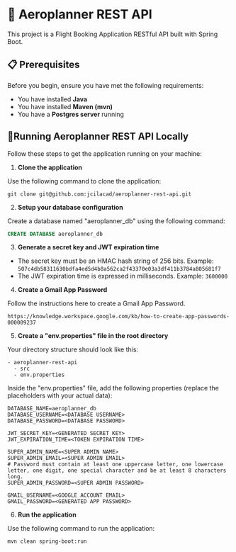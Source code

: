 # 🛫 Aeroplanner REST API

This project is a Flight Booking Application RESTful API built with Spring Boot.

## 📋 Prerequisites

Before you begin, ensure you have met the following requirements:

- You have installed **Java**
- You have installed **Maven (mvn)**
- You have a **Postgres server** running

## 🚀Running Aeroplanner REST API Locally

Follow these steps to get the application running on your machine:


1. **Clone the application**

Use the following command to clone the application:
```
git clone git@github.com:jcilacad/aeroplanner-rest-api.git
```


2. **Setup your database configuration**

Create a database named "aeroplanner_db" using the following command:
```sql
CREATE DATABASE aeroplanner_db
```


3. **Generate a secret key and JWT expiration time**

- The secret key must be an HMAC hash string of 256 bits. 
  Example: `507c4db58311630bdfa4ed5d4b8a562ca2f43370e03a3df411b3784a805681f7`
- The JWT expiration time is expressed in milliseconds.
  Example: `3600000`


4. **Create a Gmail App Password**

Follow the instructions here to create a Gmail App Password.
```
https://knowledge.workspace.google.com/kb/how-to-create-app-passwords-000009237
```


5. **Create a "env.properties" file in the root directory**

Your directory structure should look like this:
```
- aeroplanner-rest-api 
  - src
  - env.properties
```

Inside the "env.properties" file, add the following properties (replace the placeholders with your actual data):
```
DATABASE_NAME=aeroplanner_db
DATABASE_USERNAME=<DATABASE USERNAME>
DATABASE_PASSWORD=<DATABASE PASSWORD>

JWT_SECRET_KEY=<GENERATED SECRET KEY>
JWT_EXPIRATION_TIME=<TOKEN EXPIRATION TIME>

SUPER_ADMIN_NAME=<SUPER ADMIN NAME>
SUPER_ADMIN_EMAIL=<SUPER ADMIN EMAIL>
# Password must contain at least one uppercase letter, one lowercase letter, one digit, one special character and be at least 8 characters long.
SUPER_ADMIN_PASSWORD=<SUPER ADMIN PASSWORD>

GMAIL_USERNAME=<GOOGLE ACCOUNT EMAIL>
GMAIL_PASSWORD=<GENERATED APP PASSWORD>
```


6. **Run the application**

Use the following command to run the application:
```
mvn clean spring-boot:run
```

